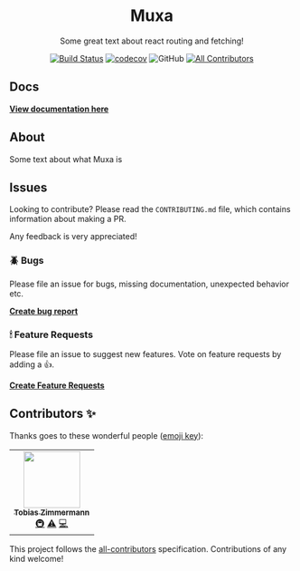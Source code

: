 <div align="center">
  <h1>Muxa</h1>
  <p>Some great text about react routing and fetching!</p>

[![Build Status](https://travis-ci.com/tobias-z/muxa.svg?branch=main)](https://travis-ci.com/tobias-z/muxa)
[![codecov](https://codecov.io/gh/tobias-z/muxa/branch/main/graph/badge.svg?token=FIA5TUP1GA)](https://codecov.io/gh/tobias-z/muxa)
![GitHub](https://img.shields.io/github/license/tobias-z/muxa)
[![All Contributors](https://img.shields.io/badge/all_contributors-1-orange.svg?style=flat-square)](#contributors-)

<!-- Get Version, Size and Downloads -->

</div>

## Docs

**[View documentation here](https://muxa.tobias-z.com)**

## About

Some text about what Muxa is

## Issues

Looking to contribute? Please read the `CONTRIBUTING.md` file, which contains
information about making a PR.

Any feedback is very appreciated!

### 🪲 Bugs

Please file an issue for bugs, missing documentation, unexpected behavior etc.

[**Create bug report**](https://github.com/tobias-z/muxa/issues/new?assignees=&labels=&template=bug_report.md&title=)

### 🕯 Feature Requests

Please file an issue to suggest new features. Vote on feature requests by adding
a 👍.

[**Create Feature Requests**](https://github.com/tobias-z/muxa/issues/new?assignees=&labels=&template=feature_request.md&title=)

## Contributors ✨

Thanks goes to these wonderful people
([emoji key](https://allcontributors.org/docs/en/emoji-key)):

<!-- ALL-CONTRIBUTORS-LIST:START - Do not remove or modify this section -->
<!-- prettier-ignore-start -->
<!-- markdownlint-disable -->
<table>
  <tr>
    <td align="center"><a href="http://tobias-z.com"><img src="https://avatars.githubusercontent.com/u/70150300?v=4?s=100" width="100px;" alt=""/><br /><sub><b>Tobias Zimmermann</b></sub></a><br /><a href="#infra-tobias-z" title="Infrastructure (Hosting, Build-Tools, etc)">🚇</a> <a href="https://github.com/tobias-z/muxa/commits?author=tobias-z" title="Tests">⚠️</a> <a href="https://github.com/tobias-z/muxa/commits?author=tobias-z" title="Code">💻</a></td>
  </tr>
</table>

<!-- markdownlint-restore -->
<!-- prettier-ignore-end -->

<!-- ALL-CONTRIBUTORS-LIST:END -->

This project follows the
[all-contributors](https://github.com/all-contributors/all-contributors)
specification. Contributions of any kind welcome!
